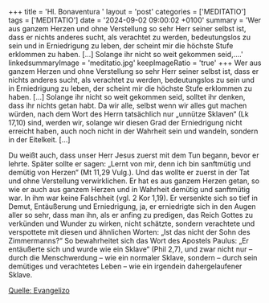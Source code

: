+++
title = 'Hl. Bonaventura  '
layout = 'post'
categories = ['MEDITATIO']
tags = ['MEDITATIO']
date = '2024-09-02 09:00:02 +0100'
summary = 'Wer aus ganzem Herzen und ohne Verstellung so sehr Herr seiner selbst ist, dass er nichts anderes sucht, als verachtet zu werden, bedeutungslos zu sein und in Erniedrigung zu leben, der scheint mir die höchste Stufe erklommen zu haben. […] Solange ihr nicht so weit gekommen seid,....'
linkedsummaryImage = 'meditatio.jpg'
keepImageRatio = 'true'
+++
Wer aus ganzem Herzen und ohne Verstellung so sehr Herr seiner selbst ist, dass er nichts anderes sucht, als verachtet zu werden, bedeutungslos zu sein und in Erniedrigung zu leben, der scheint mir die höchste Stufe erklommen zu haben. […] Solange ihr nicht so weit gekommen seid, solltet ihr denken, dass ihr nichts getan habt.<!--more--> Da wir alle, selbst wenn wir alles gut machen würden, nach dem Wort des Herrn tatsächlich nur „unnütze Sklaven“ (Lk 17,10) sind, werden wir, solange wir diesen Grad der Erniedrigung nicht erreicht haben, auch noch nicht in der Wahrheit sein und wandeln, sondern in der Eitelkeit. […]
 
Du weißt auch, dass unser Herr Jesus zuerst mit dem Tun begann, bevor er lehrte. Später sollte er sagen: „Lernt von mir, denn ich bin sanftmütig und demütig von Herzen“ (Mt 11,29 Vulg.). Und das wollte er zuerst in der Tat und ohne Verstellung verwirklichen. Er hat es aus ganzem Herzen getan, so wie er auch aus ganzem Herzen und in Wahrheit demütig und sanftmütig war. In ihm war keine Falschheit (vgl. 2 Kor 1,19). Er versenkte sich so tief in Demut, Entäußerung und Erniedrigung, ja, er erniedrigte sich in den Augen aller so sehr, dass man ihn, als er anfing zu predigen, das Reich Gottes zu verkünden und Wunder zu wirken, nicht schätzte, sondern verachtete und verspottete mit diesen und ähnlichen Worten: „Ist das nicht der Sohn des Zimmermanns?“ So bewahrheitet sich das Wort des Apostels Paulus: „Er entäußerte sich und wurde wie ein Sklave“ (Phil 2,7), und zwar nicht nur – durch die Menschwerdung – wie ein normaler Sklave, sondern – durch sein demütiges und verachtetes Leben – wie ein irgendein dahergelaufener Sklave.
 


[Quelle: Evangelizo](https://evangeliumtagfuertag.org/DE/gospel)
